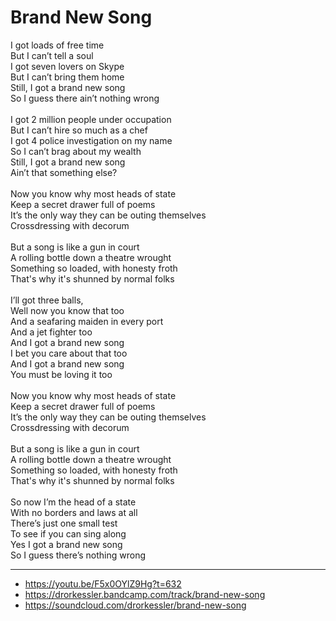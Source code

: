 # Brand New Song

I got loads of free time \
But I can’t tell a soul \
I got seven lovers on Skype \
But I can’t bring them home \
Still, I got a brand new song \
So I guess there ain’t nothing wrong \
\
I got 2 million people under occupation \
But I can’t hire so much as a chef \
I got 4 police investigation on my name \
So I can’t brag about my wealth \
Still, I got a brand new song \
Ain’t that something else? \
\
Now you know why most heads of state \
Keep a secret drawer full of poems \
It’s the only way they can be outing themselves \
Crossdressing with decorum \
\
But a song is like a gun in court \
A rolling bottle down a theatre wrought \
Something so loaded, with honesty froth \
That's why it's shunned by normal folks\
\
I’ll got three balls, \
Well now you know that too \
And a seafaring maiden in every port \
And a jet fighter too \
And I got a brand new song \
I bet you care about that too \
And I got a brand new song \
You must be loving it too \
\
Now you know why most heads of state \
Keep a secret drawer full of poems \
It’s the only way they can be outing themselves \
Crossdressing with decorum \
\
But a song is like a gun in court \
A rolling bottle down a theatre wrought \
Something so loaded, with honesty froth \
That's why it's shunned by normal folks\
\
So now I’m the head of a state \
With no borders and laws at all \
There’s just one small test \
To see if you can sing along \
Yes I got a brand new song \
So I guess there’s nothing wrong

---
- https://youtu.be/F5x0OYlZ9Hg?t=632
- https://drorkessler.bandcamp.com/track/brand-new-song
- https://soundcloud.com/drorkessler/brand-new-song
